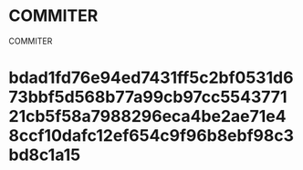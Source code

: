 # COMMITER
COMMITER






# bdad1fd76e94ed7431ff5c2bf0531d673bbf5d568b77a99cb97cc554377121cb5f58a7988296eca4be2ae71e48ccf10dafc12ef654c9f96b8ebf98c3bd8c1a15
